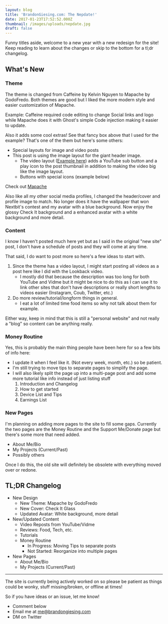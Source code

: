 ```yaml
---
layout: blog
title: 'BrandonGiesing.com: The Nepdate!'
date: 2017-01-23T17:52:52.000Z
thumbnail: /images/uploads/nepdate.jpg
draft: false
---
```


Funny titles aside, welcome to a new year with a new redesign for the site! Keep
reading to learn about the changes or skip to the bottom for a tl;dr changelog.

## What's New

### Theme

The theme is changed from Caffeine by Kelvin Nguyen to Mapache by GodoFredo.
Both themes are good but I liked the more modern style and easier customization
of Mapache.

Example: Caffeine required code editing to change Social links and logo while
Mapache does it with Ghost's simple Code injection making it easier to update.

Also it adds some cool extras! See that fancy box above that I used for the
example? That's one of the them but here's some others:

* Special layouts for image and video posts
* This post is using the image layout for the giant header image.
  * The video layout ([Example here][lookback]) adds a YouTube sub button and a
    play icon to the post thumbnail in addition to making the video big like the
    image layout.
  * Buttons with special icons (example below)

Check out [Mapache][mapache]

Also like all my other social media profiles, I changed the header/cover and
profile image to match. No longer does it have the wallpaper that won Nextbit's
contest and my avatar with a blue background. Now enjoy the glossy Check It
background and a enhanced avatar with a white background and more detail.

### Content

I know I haven't posted much here yet but as I said in the original "new site"
post, I don't have a schedule of posts and they will come at any time.

That said, I do want to post more so here's a few ideas to start with.

 1. Since the theme has a video layout, I might start posting all videos as a
    post here like I did with the Lookback video.
    * I mostly did that because the description was too long for both YouTube
      and Vidme but it might be nice to do this as I can use it to link other
      sites that don't have descriptions or really short lengths to videos
      easier (Instagram, Coub, Twitter, etc.)
 2. Do more review/tutorial/longform things in general.
    * I eat a lot of limited time food items so why not talk about them for
      example.

Either way, keep in mind that this is still a "personal website" and not really
a "blog" so content can be anything really.

### Money Routine

Yes, this is probably the main thing people have been here for so a few bits of
info here:

* I update it when I feel like it. (Not every week, month, etc.) so be patient.
* I'm still trying to move tips to separate pages to simplify the page.
* I will also likely split the page up into a multi-page post and add some more
  tutorial like info instead of just listing stuff
    1. Introduction and Changelog
    2. How to get started
    3. Device List and Tips
    4. Earnings List

### New Pages

I'm planning on adding more pages to the site to fill some gaps. Currently the
two pages are the Money Routine and the Support Me/Donate page but there's some
more that need added.

* About Me/Bio
* My Projects (Current/Past)
* Possibly others

Once I do this, the old site will definitely be obsolete with everything moved
over or redone.

## TL;DR Changelog

* New Design
  * New Theme: Mapache by GodoFredo
  * New Cover: Check It Glass
  * Updated Avatar: White background, more detail
* New/Updated Content
  * Video Reposts from YouTube/Vidme
  * Reviews: Food, Tech, etc.
  * Tutorials
  * Money Routine
    * In Progress: Moving Tips to separate posts
    * Not Started: Reorganize into multiple pages
* New Pages
  * About Me/Bio
  * My Projects (Current/Past)

--------------------------------------------------------------------------------

The site is currently being actively worked on so please be patient as things
could be wonky, stuff missing/broken, or offline at times!

So if you have ideas or an issue, let me know!

* Comment below
* Email me at me@brandongiesing.com
* DM on Twitter

[lookback]: http://brandongiesing.com/cosicast-2016-lookback
[mapache]: https://github.com/godofredoninja/Mapache
